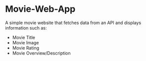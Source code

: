 # Movie-Web-App
A simple movie website that fetches data from an API and displays information such as:
- Movie Title
- Movie Image
- Movie Rating
- Movie Overview/Description 
